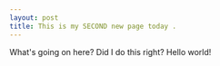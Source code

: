 ```yaml
---
layout: post
title: This is my SECOND new page today	.	
---
```


What's going on here?  Did I do this right?  Hello world!